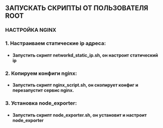  ## ЗАПУСКАТЬ СКРИПТЫ ОТ ПОЛЬЗОВАТЕЛЯ ROOT

### НАСТРОЙКА NGINX
### 1. Настраиваем статические ip адреса:
   
* #### Запустить скрипт networkd_static_ip.sh, он настроит статический ip

### 2. Копируем конфиги nginx:
   
* #### Запустить скрипт nginx_script.sh, он скопирует конфиг и перезапустит сервис nginx.


### 3. Установка node_exporter:
   
* #### Запустить скрипт node_exporter.sh, он установит и   настроит node_exporter
